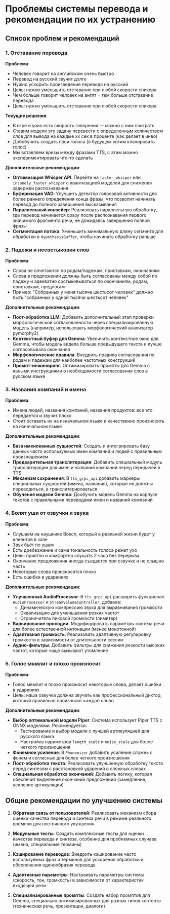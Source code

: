 # Проблемы системы перевода и рекомендации по их устранению

## Список проблем и рекомендаций

### 1. Отставание перевода

**Проблема**: 
- Человек говорит на английском очень быстро
- Перевод на русский звучит долго
- Нужно ускорить произведение перевода на русский
- Цель: нужно уменьшить отставание при любой скорости спикера
- Чем больше говорит человек на англт = тем больше отставание перевода
- Цель: нужно уменьшить отставание при любой скорости спикера

**Текущие решения**:
- В игре и уоих есть скорость говорения — можно с ним поиграть
- Ставим модели эту задачу перевести с определенным количеством слов для вывода на каждые хх сек в проценте (как делает в инво)
- Добобучить создать свои голоса (в будущем хотим кланировать голос)
- Мы вставляем врезы между фразами TTS, с этим можно экспериментировать что-то сделать

**Дополнительные рекомендации**:
- **Оптимизация Whisper API**: Перейти на `faster_whisper` или `insanely_faster_whisper` с квантизацией моделей для снижения задержки распознавания
- **Буферизация VAD**: Улучшить детектор голосовой активности для более раннего определения конца фразы, что позволит начинать перевод до полного завершения высказывания
- **Параллельный конвейер**: Реализовать параллельную обработку, где перевод начинается сразу после распознавания первого значимого фрагмента речи, не дожидаясь завершения полной фразы
- **Сегментация потока**: Уменьшить минимальную длину сегмента для обработки в `HypothesisBuffer`, чтобы начинать обработку раньше

### 2. Падежи и несостыковки слов

**Проблема**:
- Слова не сочетаются по родам/падежам, приставкам, окончаниям
- Слова в предложении должны быть согласованы между собой по падежу и адекватно состыковываться по окончаниям, родам, приставкам, предлогам
- Пример: "Собранных у меня тысяча шестьсот человек" должно быть "собранных у одной тысячи шестьсот человек"

**Дополнительные рекомендации**:
- **Пост-обработка LLM**: Добавить дополнительный этап проверки морфологической согласованности через специализированную модель (например, использовать морфологический анализатор pymorphy2)
- **Контекстный буфер для Gemma**: Увеличить контекстное окно для Gemma, чтобы модель видела больше предыдущего текста и лучше согласовывала окончания
- **Морфологические правила**: Внедрить правила согласования по родам и падежам для наиболее частотных конструкций
- **Промпт-инжиниринг**: Оптимизировать промпты для Gemma с явными инструкциями о необходимости согласования слов в русском языке

### 3. Названия компаний и имена

**Проблема**:
- Имена людей, названия компаний, названия продуктов: все это передается и звучит плохо
- Стоит оставить их на изначальном языке и качественно произносить на изначальном языке

**Дополнительные рекомендации**:
- **База именованных сущностей**: Создать и интегрировать базу данных часто используемых имен компаний и людей с правильным произношением
- **Предварительная транслитерация**: Добавить специальный модуль транслитерации для имен и названий компаний перед передачей в TTS
- **Механизм сохранения**: В `tts_grpc_api` добавить маркеры специальных сущностей (имена, названия), которые не должны переводиться, а транслитерироваться
- **Обучение модели Gemma**: Дообучить модель Gemma на корпусе текстов с правильными переводами имен и названий компаний

### 4. Болят уши от озвучки и звука

**Проблема**:
- Слушаем на наушнике Bosch, который в реальной жизни будет у клиентов в зале
- Звук бьёт по ушам
- Есть дребезжание и сама тональность голоса режет уxо
- Цель: приятно и комфортно слушать 2 часа без перерыва
- Окончание предложения иногда съедается при озвучке и не слышно часть
- Некоторые слова произносятся плохо
- Есть ошибки в ударениях

**Дополнительные рекомендации**:
- **Улучшенный AudioProcessor**: В `tts_grpc_api` расширить функционал `AudioProcessor` и `StreamVolumeController`, добавив:
  - Динамическую компрессию звука для выравнивания громкости
  - Эквализацию для уменьшения резких частот
  - Ограничитель пиковой громкости (лимитер)
- **Варьирование просодии**: Модифицировать параметры синтеза речи для более естественной интонации (менее монотонной)
- **Адаптивная громкость**: Реализовать адаптивную регулировку громкости в зависимости от длительности сессии
- **Аудио-фильтры**: Добавить фильтры для снижения резкости высоких частот, которые чаще вызывают утомление

### 5. Голос мямлит и плохо произносит

**Проблема**:
- Голос мямлит и плохо произносит некоторые слова, делает ошибки в ударениях
- Цель: наша озвучка должна звучать как профессиональный диктор, который правильно произносит каждое слово

**Дополнительные рекомендации**:
- **Выбор оптимальной модели Piper**: Система использует Piper TTS с ONNX моделями. Рекомендуется:
  - Тестирование и выбор модели с лучшей артикуляцией для русского языка
  - Настройка параметров `length_scale` и `noise_scale` для более четкого произношения
- **Фонемное усиление**: В `Phonemizer` добавить усиление сложных фонем и согласных для более четкого произношения
- **Пост-обработка текста**: Реализовать улучшенную обработку текста перед синтезом с расстановкой ударений в сложных словах
- **Специальная обработка окончаний**: Добавить логику, которая обеспечит выделение окончаний предложений (замедление, усиление артикуляции)

## Общие рекомендации по улучшению системы

1. **Обратная связь от пользователей**: Реализовать механизм сбора оценки качества перевода и синтеза речи в режиме реального времени для постоянного улучшения

2. **Модульные тесты**: Создать комплексные тесты для оценки качества перевода и синтеза, особенно для проблемных случаев (имена, специальные термины)

3. **Кэширование переводов**: Внедрить кэширование часто используемых фраз и терминов для ускорения обработки и обеспечения единообразия перевода

4. **Адаптивные параметры**: Настраивать параметры системы (скорость, тон, громкость) в зависимости от характеристик входящей речи

5. **Специализированные промпты**: Создать набор промптов для Gemma, специально оптимизированных для разных типов контента (техническая речь, презентации, диалоги)
